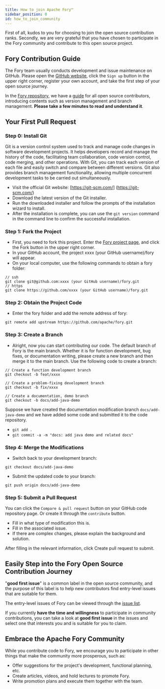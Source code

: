 ```yaml
---
title: How to join Apache Fory™
sidebar_position: 0
id: how_to_join_community
---
```


First of all, kudos to you for choosing to join the open source contribution ranks. Secondly, we are very grateful that you have chosen to participate in the Fory community and contribute to this open source project.

## Fory Contribution Guide

The Fory team usually conducts development and issue maintenance on GitHub. Please open the [GitHub website](https://github.com/), click the `Sign up` button in the upper right corner, register your own account, and take the first step of your open source journey.

In the [Fory repository](https://github.com/apache/fory), we have a [guide](https://fory.apache.org/zh-CN/docs/community/) for all open source contributors, introducing contents such as version management and branch management. **Please take a few minutes to read and understand it**.

## Your First Pull Request

### Step 0: Install Git

Git is a version control system used to track and manage code changes in software development projects. It helps developers record and manage the history of the code, facilitating team collaboration, code version control, code merging, and other operations. With Git, you can track each version of each file and easily switch and compare between different versions. Git also provides branch management functionality, allowing multiple concurrent development tasks to be carried out simultaneously.

- Visit the official Git website: [https://git-scm.com/] (https://git-scm.com/)
- Download the latest version of the Git installer.
- Run the downloaded installer and follow the prompts of the installation wizard to install.
- After the installation is complete, you can use the `git version` command in the command line to confirm the successful installation.

### Step 1: Fork the Project

- First, you need to fork this project. Enter the [Fory project page](https://github.com/apache/fory), and click the Fork button in the upper right corner.
- In your GitHub account, the project xxxx (your GitHub username)/fory will appear.
- On your local computer, use the following commands to obtain a fory folder:

```
// ssh
git clone git@github.com:xxxx (your GitHub username)/fory.git
// https
git clone https://github.com/xxxx (your GitHub username)/fory.git
```

### Step 2: Obtain the Project Code

- Enter the fory folder and add the remote address of fory:

```
git remote add upstream https://github.com/apache/fory.git
```

### Step 3: Create a Branch

- Alright, now you can start contributing our code. The default branch of Fory is the main branch. Whether it is for function development, bug fixes, or documentation writing, please create a new branch and then merge it to the main branch. Use the following code to create a branch:

```
// Create a function development branch
git checkout -b feat/xxxx

// Create a problem-fixing development branch
git checkout -b fix/xxxx

// Create a documentation, demo branch
git checkout -b docs/add-java-demo
```

Suppose we have created the documentation modification branch `docs/add-java-demo` and we have added some code and submitted it to the code repository.

- `git add .`
- `git commit -a -m "docs: add java demo and related docs"`

### Step 4: Merge the Modifications

- Switch back to your development branch:

```
git checkout docs/add-java-demo
```

- Submit the updated code to your branch:

```
git push origin docs/add-java-demo
```

### Step 5: Submit a Pull Request

You can click the `Compare & pull request` button on your GitHub code repository page. Or create it through the `contribute` button.

- Fill in what type of modification this is.
- Fill in the associated issue.
- If there are complex changes, please explain the background and solution.

After filling in the relevant information, click Create pull request to submit.

## **Easily Step into the Fory Open Source Contribution Journey**

"**good first issue**" is a common label in the open source community, and the purpose of this label is to help new contributors find entry-level issues that are suitable for them.

The entry-level issues of Fory can be viewed through the [issue list](https://github.com/apache/fory/issues).

If you currently **have the time and willingness** to participate in community contributions, you can take a look at **good first issue** in the issues and select one that interests you and is suitable for you to claim.

## Embrace the Apache Fory Community

While you contribute code to Fory, we encourage you to participate in other things that make the community more prosperous, such as:

- Offer suggestions for the project's development, functional planning, etc.
- Create articles, videos, and hold lectures to promote Fory.
- Write promotion plans and execute them together with the team.
